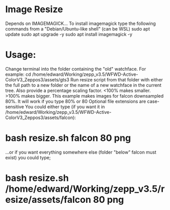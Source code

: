 # Image Resize

Depends on IMAGEMAGICK... To install imagemagick type the following commands from a "Debian/Ubuntu-like shell" (can be WSL)
 sudo apt update
 sudo apt upgrade -y
 sudo apt install imagemagick -y

# Usage: 
Change terminal into the folder containing the "old" watchface. For example:
 cd /home/edward/Working/zepp_v3.5/WFWD-Active-ColorV3_Zeppos3/assets/gts3
Run resize script from that folder with either the full path to a new folder or the name of a new watchface in the current tree. Also provide a percentage scaling factor.
<100% makes smaller. >100% makes bigger. 
This example makes images for falcon downsampled 80%. 
It will work if you type 80% or 80
Optional file extensions are case-sensitive
You could either type (if you want it in /home/edward/Working/zepp_v3.5/WFWD-Active-ColorV3_Zeppos3/assets/falcon):
# bash resize.sh falcon 80 png
...or if you want everything somewhere else (folder "below" falcon must exist) you could type;
# bash resize.sh /home/edward/Working/zepp_v3.5/resize/assets/falcon 80 png
